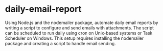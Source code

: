 # daily-email-report
Using Node.js and the nodemailer package, automate daily email reports by writing a script to configure and send emails with attachments. The script can be scheduled to run daily using cron on Unix-based systems or Task Scheduler on Windows. This setup requires installing the nodemailer package and creating a script to handle email sending.
